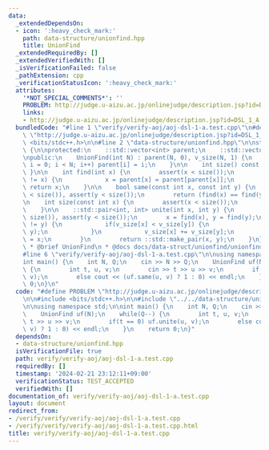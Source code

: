 ```yaml
---
data:
  _extendedDependsOn:
  - icon: ':heavy_check_mark:'
    path: data-structure/unionfind.hpp
    title: UnionFind
  _extendedRequiredBy: []
  _extendedVerifiedWith: []
  _isVerificationFailed: false
  _pathExtension: cpp
  _verificationStatusIcon: ':heavy_check_mark:'
  attributes:
    '*NOT_SPECIAL_COMMENTS*': ''
    PROBLEM: http://judge.u-aizu.ac.jp/onlinejudge/description.jsp?id=DSL_1_A
    links:
    - http://judge.u-aizu.ac.jp/onlinejudge/description.jsp?id=DSL_1_A
  bundledCode: "#line 1 \"verify/verify-aoj/aoj-dsl-1-a.test.cpp\"\n#define PROBLEM\
    \ \"http://judge.u-aizu.ac.jp/onlinejudge/description.jsp?id=DSL_1_A\"\n\n#include\
    \ <bits/stdc++.h>\n\n#line 2 \"data-structure/unionfind.hpp\"\n\nstruct UnionFind\
    \ {\n\nprotected:\n    ::std::vector<int> parent;\n    ::std::vector<int> v_size;\n\
    \npublic:\n    UnionFind(int N) : parent(N, 0), v_size(N, 1) {\n        for(int\
    \ i = 0; i < N; i++) parent[i] = i;\n    }\n\n    int size() const { return ::std::size(parent);\
    \ }\n\n    int find(int x) {\n        assert(x < size());\n        while(parent[x]\
    \ != x) {\n            x = parent[x] = parent[parent[x]];\n        }\n       \
    \ return x;\n    }\n\n    bool same(const int x, const int y) {\n        assert(x\
    \ < size()), assert(y < size());\n        return (find(x) == find(y));\n    }\n\
    \n    int size(const int x) {\n        assert(x < size());\n        return v_size[find(x)];\n\
    \    }\n\n    ::std::pair<int, int> unite(int x, int y) {\n        assert(x <\
    \ size()), assert(y < size());\n        x = find(x), y = find(y);\n        if(x\
    \ != y) {\n            if(v_size[x] < v_size[y]) {\n                ::std::swap(x,\
    \ y);\n            }\n            v_size[x] += v_size[y];\n            parent[y]\
    \ = x;\n        }\n        return ::std::make_pair(x, y);\n    }\n};\n\n/**\n\
    \ * @brief UnionFind\n * @docs docs/data-struct/unionfind/unionfind.md\n */\n\
    #line 6 \"verify/verify-aoj/aoj-dsl-1-a.test.cpp\"\n\nusing namespace std;\n\n\
    int main() {\n    int N, Q;\n    cin >> N >> Q;\n    UnionFind uf(N);\n    while(Q--)\
    \ {\n        int t, u, v;\n        cin >> t >> u >> v;\n        if(t == 0) uf.unite(u,\
    \ v);\n        else cout << (uf.same(u, v) ? 1 : 0) << endl;\n    }\n    return\
    \ 0;\n}\n"
  code: "#define PROBLEM \"http://judge.u-aizu.ac.jp/onlinejudge/description.jsp?id=DSL_1_A\"\
    \n\n#include <bits/stdc++.h>\n\n#include \"../../data-structure/unionfind.hpp\"\
    \n\nusing namespace std;\n\nint main() {\n    int N, Q;\n    cin >> N >> Q;\n\
    \    UnionFind uf(N);\n    while(Q--) {\n        int t, u, v;\n        cin >>\
    \ t >> u >> v;\n        if(t == 0) uf.unite(u, v);\n        else cout << (uf.same(u,\
    \ v) ? 1 : 0) << endl;\n    }\n    return 0;\n}"
  dependsOn:
  - data-structure/unionfind.hpp
  isVerificationFile: true
  path: verify/verify-aoj/aoj-dsl-1-a.test.cpp
  requiredBy: []
  timestamp: '2024-02-21 23:12:11+09:00'
  verificationStatus: TEST_ACCEPTED
  verifiedWith: []
documentation_of: verify/verify-aoj/aoj-dsl-1-a.test.cpp
layout: document
redirect_from:
- /verify/verify/verify-aoj/aoj-dsl-1-a.test.cpp
- /verify/verify/verify-aoj/aoj-dsl-1-a.test.cpp.html
title: verify/verify-aoj/aoj-dsl-1-a.test.cpp
---
```

